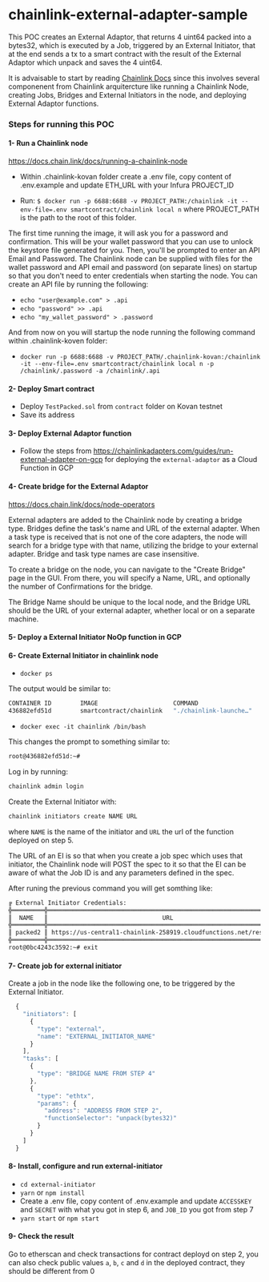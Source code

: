 # chainlink-external-adapter-sample

This POC creates an External Adaptor, that returns 4 uint64 packed into a bytes32, which is executed by a Job, triggered by an External Initiator, that at the end sends a tx to a smart contract with the result of the External Adaptor which unpack and saves the 4 uint64.

It is advaisable to start by reading [Chainlink Docs](https://docs.chain.link) since this involves several componenent from Chainlink arquitercture like running a Chainlink Node, creating Jobs, Bridges and External Initiators in the node, and deploying External Adaptor functions.

### Steps for running this POC

#### 1- Run a Chainlink node

  https://docs.chain.link/docs/running-a-chainlink-node

  - Within .chainlink-kovan folder create a .env file, copy content of .env.example and update ETH_URL with your Infura PROJECT_ID

  - Run: `$ docker run -p 6688:6688 -v PROJECT_PATH:/chainlink -it --env-file=.env smartcontract/chainlink local n` where PROJECT_PATH is the path to the root of this folder.

  The first time running the image, it will ask you for a password and confirmation. This will be your wallet password that you can use to unlock the keystore file generated for you. Then, you'll be prompted to enter an API Email and Password. The Chainlink node can be supplied with files for the wallet password and API email and password (on separate lines) on startup so that you don't need to enter credentials when starting the node. You can create an API file by running the following:

  - `echo "user@example.com" > .api`
  - `echo "password" >> .api`
  - `echo "my_wallet_password" > .password`

  And from now on you will startup the node running the following command within .chainlink-koven folder:

  - `docker run -p 6688:6688 -v PROJECT_PATH/.chainlink-kovan:/chainlink -it --env-file=.env smartcontract/chainlink local n -p /chainlink/.password -a /chainlink/.api`

#### 2- Deploy Smart contract

  - Deploy `TestPacked.sol` from `contract` folder on Kovan testnet
  - Save its address

#### 3- Deploy External Adaptor function

  - Follow the steps from https://chainlinkadapters.com/guides/run-external-adapter-on-gcp for deploying the `external-adaptor` as a Cloud Function in GCP

#### 4- Create bridge for the External Adaptor

  https://docs.chain.link/docs/node-operators

  External adapters are added to the Chainlink node by creating a bridge type. Bridges define the task's name and URL of the external adapter. When a task type is received that is not one of the core adapters, the node will search for a bridge type with that name, utilizing the bridge to your external adapter. Bridge and task type names are case insensitive.

  To create a bridge on the node, you can navigate to the "Create Bridge" page in the GUI. From there, you will specify a Name, URL, and optionally the number of Confirmations for the bridge.

  The Bridge Name should be unique to the local node, and the Bridge URL should be the URL of your external adapter, whether local or on a separate machine.

#### 5- Deploy a External Initiator NoOp function in GCP

#### 6- Create External Initiator in chainlink node

  - `docker ps`

  The output would be similar to:

  ```bash
  CONTAINER ID        IMAGE                     COMMAND                  CREATED             STATUS              PORTS                              NAMES
  436882efd51d        smartcontract/chainlink   "./chainlink-launche…"   33 minutes ago      Up 21 minutes       6688/tcp, 0.0.0.0:6688->6688/tcp   chainlink
  ```

  - `docker exec -it chainlink /bin/bash`

  This changes the prompt to something similar to:

  ```bash
  root@436882efd51d:~#
  ```

  Log in by running:

  ```bash
  chainlink admin login
  ```

  Create the External Initiator with:

  ```bash
  chainlink initiators create NAME URL
  ```

  where `NAME` is the name of the initiator and `URL` the url of the function deployed on step 5.

  The URL of an EI is so that when you create a job spec which uses that initiator, the Chainlink node will POST the spec to it so that the EI can be aware of what the Job ID is and any parameters defined in the spec.

  After runing the previous command you will get somthing like:

  ```bash
  ╔ External Initiator Credentials:
  ╬═════════╬════════════════════════════════════════════════════════════════════╬══════════════════════════════════╬══════════════════════════════════════════════════════════════════╬══════════════════════════════════════════════════════════════════╬══════════════════════════════════════════════════════════════════╬
  ║  NAME   ║                                URL                                 ║            ACCESSKEY             ║                              SECRET                              ║                          OUTGOINGTOKEN                           ║                          OUTGOINGSECRET                          ║
  ╬═════════╬════════════════════════════════════════════════════════════════════╬══════════════════════════════════╬══════════════════════════════════════════════════════════════════╬══════════════════════════════════════════════════════════════════╬══════════════════════════════════════════════════════════════════╬
  ║ packed2 ║ https://us-central1-chainlink-258919.cloudfunctions.net/responseEI ║ 4dde7ecc776948d885f488781b5d6f3e ║ 2D8YR3qMJlMKQAn15dlHM0yht40RbxwHLdN+t0cCVHQPHw6PvoIih2uMde7SwBrW ║ DGCLy/htolu7+DgUL9fTh8mowu7DyPd6wyH6Pn1OSzPq17mOSEj4tg8x/5onp31j ║ iIb8rflQLB56tkBiKU9VusxWSBwtW1tm7bwy/RfJlrlZKnxhAkquykcr8o/57WYr ║
  ╬═════════╬════════════════════════════════════════════════════════════════════╬══════════════════════════════════╬══════════════════════════════════════════════════════════════════╬══════════════════════════════════════════════════════════════════╬══════════════════════════════════════════════════════════════════╬
  root@0bc4243c3592:~# exit
  ```

#### 7- Create job for external initiator

Create a job in the node like the following one, to be triggered by the External Initiator.

```javascript
  {
    "initiators": [
      {
        "type": "external",
        "name": "EXTERNAL_INITIATOR_NAME"
      }
    ],
    "tasks": [
      {
        "type": "BRIDGE NAME FROM STEP 4"
      },
      {
        "type": "ethtx",
        "params": {
          "address": "ADDRESS FROM STEP 2",
          "functionSelector": "unpack(bytes32)"
        }
      }
    ]
  }
```

#### 8- Install, configure and run external-initiator

- `cd external-initiator`
- `yarn` or `npm install`
- Create a .env file, copy content of .env.example and update `ACCESSKEY` and `SECRET` with what you got in step 6, and `JOB_ID` you got from step 7
- `yarn start` or `npm start`

#### 9- Check the result

Go to etherscan and check transactions for contract deployd on step 2, you can also check public values `a`, `b`, `c` and `d` in the deployed contract, they should be different from 0
